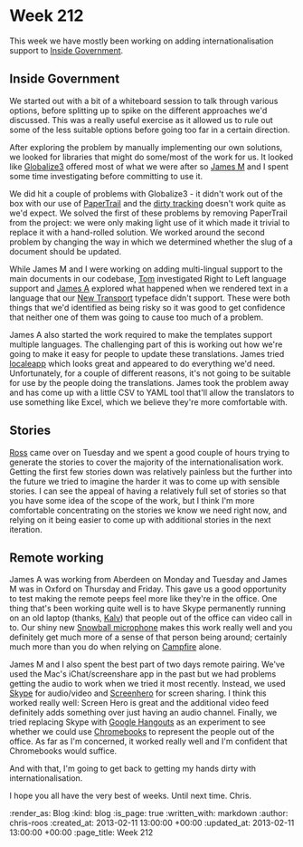 Week 212
========

This week we have mostly been working on adding internationalisation support to [Inside Government](https://www.gov.uk/government).

## Inside Government

We started out with a bit of a whiteboard session to talk through various options, before splitting up to spike on the different approaches we'd discussed. This was a really useful exercise as it allowed us to rule out some of the less suitable options before going too far in a certain direction.

After exploring the problem by manually implementing our own solutions, we looked for libraries that might do some/most of the work for us. It looked like [Globalize3](https://github.com/svenfuchs/globalize3) offered most of what we were after so [James M](/james-mead) and I spent some time investigating before committing to use it.

We did hit a couple of problems with Globalize3 - it didn't work out of the box with our use of [PaperTrail](https://github.com/airblade/paper_trail) and the [dirty tracking](https://github.com/svenfuchs/globalize3/blob/master/test/globalize3/dirty_tracking_test.rb#L31) doesn't work quite as we'd expect. We solved the first of these problems by removing PaperTrail from the project: we were only making light use of it which made it trivial to replace it with a hand-rolled solution. We worked around the second problem by changing the way in which we determined whether the slug of a document should be updated.

While James M and I were working on adding multi-lingual support to the main documents in our codebase, [Tom](/tom-ward) investigated Right to Left language support and [James A](/james-adam) explored what happened when we rendered text in a language that our [New Transport](http://digital.cabinetoffice.gov.uk/2012/07/05/a-few-notes-on-typography/) typeface didn't support. These were both things that we'd identified as being risky so it was good to get confidence that neither one of them was going to cause too much of a problem.

James A also started the work required to make the templates support multiple languages. The challenging part of this is working out how we're going to make it easy for people to update these translations. James tried [localeapp](http://www.localeapp.com/) which looks great and appeared to do everything we'd need. Unfortunately, for a couple of different reasons, it's not going to be suitable for use by the people doing the translations. James took the problem away and has come up with a little CSV to YAML tool that'll allow the translators to use something like Excel, which we believe they're more comfortable with.

## Stories

[Ross](https://twitter.com/rossferg) came over on Tuesday and we spent a good couple of hours trying to generate the stories to cover the majority of the internationalisation work. Getting the first few stories down was relatively painless but the further into the future we tried to imagine the harder it was to come up with sensible stories. I can see the appeal of having a relatively full set of stories so that you have some idea of the scope of the work, but I think I'm more comfortable concentrating on the stories we know we need right now, and relying on it being easier to come up with additional stories in the next iteration.

## Remote working

James A was working from Aberdeen on Monday and Tuesday and James M was in Oxford on Thursday and Friday. This gave us a good opportunity to test making the remote peeps feel more like they're in the office. One thing that's been working quite well is to have Skype permanently running on an old laptop (thanks, [Kalv](/kalvir-sandhu)) that people out of the office can video call in to. Our shiny new [Snowball microphone](http://bluemic.com/snowball/) makes this work really well and you definitely get much more of a sense of that person being around; certainly much more than you do when relying on [Campfire](http://campfirenow.com/) alone.

James M and I also spent the best part of two days remote pairing. We've used the Mac's iChat/screenshare app in the past but we had problems getting the audio to work when we tried it most recently. Instead, we used [Skype](http://www.skype.com/en/) for audio/video and [Screenhero](http://screenhero.com/) for screen sharing. I think this worked really well: Screen Hero is great and the additional video feed definitely adds something over just having an audio channel. Finally, we tried replacing Skype with [Google Hangouts](https://tools.google.com/dlpage/hangoutplugin) as an experiment to see whether we could use [Chromebooks](http://www.google.co.uk/intl/en/chrome/devices/) to represent the people out of the office. As far as I'm concerned, it worked really well and I'm confident that Chromebooks would suffice.

And with that, I'm going to get back to getting my hands dirty with internationalisation.

I hope you all have the very best of weeks. Until next time. Chris.

:render_as: Blog
:kind: blog
:is_page: true
:written_with: markdown
:author: chris-roos
:created_at: 2013-02-11 13:00:00 +00:00
:updated_at: 2013-02-11 13:00:00 +00:00
:page_title: Week 212
